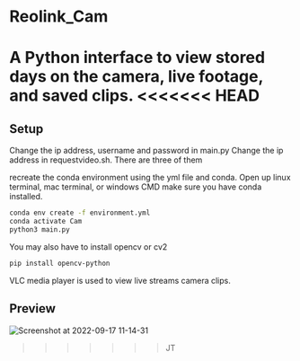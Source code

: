 # Reolink_Cam
A Python interface to view stored days on the camera, live footage, and saved clips. 
<<<<<<< HEAD
=======

## Setup
Change the ip address, username and password in main.py 
Change the ip address in requestvideo.sh. There are three of them 

recreate the conda environment using the yml file and conda. 
Open up linux terminal, mac terminal, or windows CMD 
make sure you have conda installed.
```bash
conda env create -f environment.yml
conda activate Cam
python3 main.py
```
You may also have to install opencv or cv2 
```bash
pip install opencv-python
```

VLC media player is used to view live streams camera clips. 

## Preview
![Screenshot at 2022-09-17 11-14-31](https://user-images.githubusercontent.com/51917264/190851760-a9f68216-5a67-425f-94a4-f06e131fd4bc.png)
>>>>>>> JT
